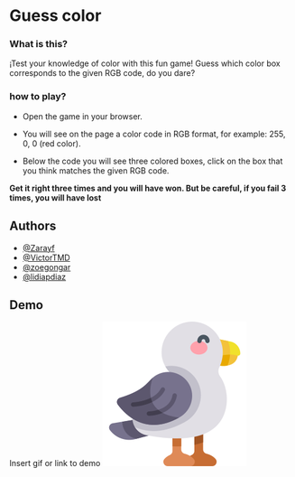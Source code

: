 # Guess color

### What is this?

¡Test your knowledge of color with this fun game!
Guess which color box corresponds to the given RGB code, do you dare?

### how to play?

- Open the game in your browser.

- You will see on the page a color code in RGB format, for example: 255, 0, 0 (red color).

- Below the code you will see three colored boxes, click on the box that you think matches the given RGB code.

**Get it right three times and you will have won. But be careful, if you fail 3 times, you will have lost**

## Authors

- [@Zarayf](https://github.com/Zarayf)
- [@VictorTMD](https://github.com/VictorTMD)
- [@zoegongar](https://github.com/zoegongar)
- [@lidiapdiaz](https://github.com/lidiapdiaz)

## Demo

Insert gif or link to demo
![Descripción de la imagen](/img/gaivota.png)
